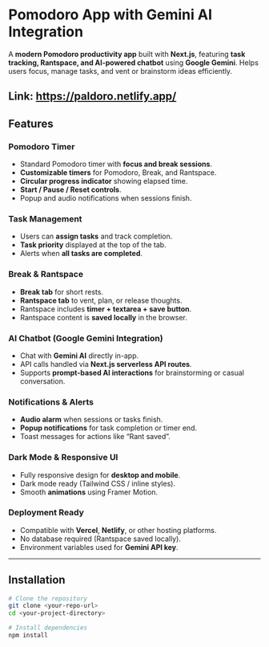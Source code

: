 # Pomodoro App with Gemini AI Integration

A **modern Pomodoro productivity app** built with **Next.js**, featuring **task tracking, Rantspace, and AI-powered chatbot** using **Google Gemini**. Helps users focus, manage tasks, and vent or brainstorm ideas efficiently.


Link: https://paldoro.netlify.app/
---

## Features

### Pomodoro Timer
- Standard Pomodoro timer with **focus and break sessions**.
- **Customizable timers** for Pomodoro, Break, and Rantspace.
- **Circular progress indicator** showing elapsed time.
- **Start / Pause / Reset controls**.
- Popup and audio notifications when sessions finish.

### Task Management
- Users can **assign tasks** and track completion.
- **Task priority** displayed at the top of the tab.
- Alerts when **all tasks are completed**.

### Break & Rantspace
- **Break tab** for short rests.
- **Rantspace tab** to vent, plan, or release thoughts.
- Rantspace includes **timer + textarea + save button**.
- Rantspace content is **saved locally** in the browser.

### AI Chatbot (Google Gemini Integration)
- Chat with **Gemini AI** directly in-app.
- API calls handled via **Next.js serverless API routes**.
- Supports **prompt-based AI interactions** for brainstorming or casual conversation.

### Notifications & Alerts
- **Audio alarm** when sessions or tasks finish.
- **Popup notifications** for task completion or timer end.
- Toast messages for actions like “Rant saved”.

### Dark Mode & Responsive UI
- Fully responsive design for **desktop and mobile**.
- Dark mode ready (Tailwind CSS / inline styles).
- Smooth **animations** using Framer Motion.

### Deployment Ready
- Compatible with **Vercel**, **Netlify**, or other hosting platforms.
- No database required (Rantspace saved locally).
- Environment variables used for **Gemini API key**.

---

## Installation

```bash
# Clone the repository
git clone <your-repo-url>
cd <your-project-directory>

# Install dependencies
npm install
